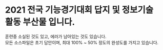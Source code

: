 # 2021 전국 기능경기대회 답지 및 정보기술 활동 부산물 입니다.
훈련중 소실된 것도 있고, 에러가 남아있는 것도 있습니다. <br>
모든 소스파일은 초기 답안이며, 최대 100% ~ 50% 정도의 완성도를 가지고 있습니다.
